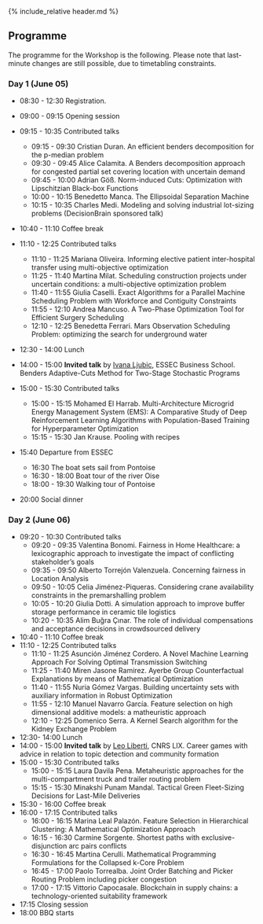 {% include_relative header.md %}

## Programme

The programme for the Workshop is the following.
Please note that last-minute changes are still possible, due to timetabling constraints.

### Day 1 (June 05)

* 08:30 - 12:30 Registration.

* 09:00 - 09:15 Opening session
* 09:15 - 10:35 Contributed talks
    * 09:15 - 09:30 Cristian Duran. An efficient benders decomposition for the p-median problem
    * 09:30 - 09:45 Alice Calamita. A Benders decomposition approach for congested partial set covering location with uncertain demand
    * 09:45 - 10:00 Adrian Göß. Norm-induced Cuts: Optimization with Lipschitzian Black-box Functions
    * 10:00 - 10:15 Benedetto Manca. The Ellipsoidal Separation Machine
    * 10:15 - 10:35 Charles Medi. Modeling and solving industrial lot-sizing problems (DecisionBrain sponsored talk)
* 10:40 - 11:10 Coffee break
* 11:10 - 12:25 Contributed talks
    * 11:10 - 11:25 Mariana Oliveira. Informing elective patient inter-hospital transfer using multi-objective optimization
    * 11:25 - 11:40 Martina Milat. Scheduling construction projects under uncertain conditions: a multi-objective optimization problem
    * 11:40 - 11:55 Giulia Caselli. Exact Algorithms for a Parallel Machine Scheduling Problem with Workforce and Contiguity Constraints
    * 11:55 - 12:10 Andrea Mancuso. A Two-Phase Optimization Tool for Efficient Surgery Scheduling
    * 12:10 - 12:25 Benedetta Ferrari. Mars Observation Scheduling Problem: optimizing the search for underground water
* 12:30 - 14:00 Lunch
* 14:00 - 15:00 **Invited talk** by [Ivana Ljubic](https://faculty.essec.edu/en/cv/en-ljubic-ivana/), ESSEC Business School. Benders Adaptive-Cuts Method for Two-Stage Stochastic Programs
* 15:00 - 15:30 Contributed talks
    * 15:00 - 15:15 Mohamed El Harrab. Multi-Architecture Microgrid Energy Management System (EMS): A Comparative Study of Deep Reinforcement Learning Algorithms with Population-Based Training for Hyperparameter Optimization
    * 15:15 - 15:30 Jan Krause. Pooling with recipes
* 15:40 Departure from ESSEC
    * 16:30 The boat sets sail from Pontoise
    * 16:30 - 18:00 Boat tour of the river Oise
    * 18:00 - 19:30 Walking tour of Pontoise
* 20:00 Social dinner

### Day 2 (June 06)

* 09:20 - 10:30 Contributed talks
    * 09:20 - 09:35 Valentina Bonomi. Fairness in Home Healthcare: a lexicographic approach to investigate the impact of conflicting stakeholder’s goals
    * 09:35 - 09:50 Alberto Torrejón Valenzuela. Concerning fairness in Location Analysis
    * 09:50 - 10:05 Celia Jiménez-Piqueras. Considering crane availability constraints in the premarshalling problem
    * 10:05 - 10:20 Giulia Dotti. A simulation approach to improve buffer storage performance in ceramic tile logistics
    * 10:20 - 10:35 Alim Buğra Çınar. The role of individual compensations and acceptance decisions in crowdsourced delivery
* 10:40 - 11:10 Coffee break
* 11:10 - 12:25 Contributed talks
    * 11:10 - 11:25 Asunción Jiménez Cordero. A Novel Machine Learning Approach For Solving Optimal Transmission Switching
    * 11:25 - 11:40 Miren Jasone Ramirez. Ayerbe	Group Counterfactual Explanations by means of Mathematical Optimization
    * 11:40 - 11:55 Nuria Gómez Vargas. Building uncertainty sets with auxiliary information in Robust Optimization
    * 11:55 - 12:10 Manuel Navarro García. Feature selection on high dimensional additive models: a matheuristic approach
    * 12:10 - 12:25 Domenico Serra. A Kernel Search algorithm for the Kidney Exchange Problem
* 12:30- 14:00 Lunch
* 14:00 - 15:00 **Invited talk** by [Leo Liberti](https://www.lix.polytechnique.fr/~liberti/), CNRS LIX. Career games with advice in relation to topic detection and community formation
* 15:00 - 15:30 Contributed talks
    * 15:00 - 15:15 Laura Davila Pena. Metaheuristic approaches for the multi-compartment truck and trailer routing problem
    * 15:15 - 15:30 Minakshi Punam Mandal. Tactical Green Fleet-Sizing Decisions for Last-Mile Deliveries
* 15:30 - 16:00 Coffee break
* 16:00 - 17:15 Contributed talks
    * 16:00 - 16:15 Marina Leal Palazón. Feature Selection in Hierarchical Clustering: A Mathematical Optimization Approach
    * 16:15 - 16:30 Carmine Sorgente. Shortest paths with exclusive-disjunction arc pairs conflicts
    * 16:30 - 16:45 Martina Cerulli. Mathematical Programming Formulations for the Collapsed k-Core Problem
    * 16:45 - 17:00 Paolo Torrealba. Joint Order Batching and Picker Routing Problem including picker congestion
    * 17:00 - 17:15 Vittorio Capocasale. Blockchain in supply chains: a technology-oriented suitability framework
* 17:15 Closing session
* 18:00 BBQ starts